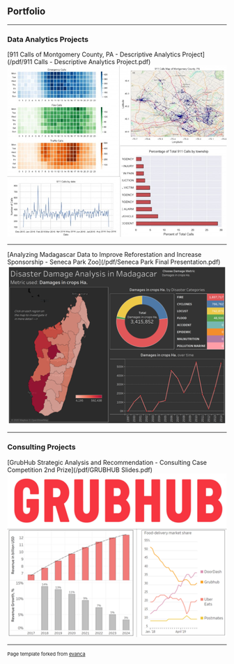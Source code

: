 ## Portfolio

---

### Data Analytics Projects

[911 Calls of Montgomery County, PA - Descriptive Analytics Project](/pdf/911 Calls - Descriptive Analytics Project.pdf)
<img src="images/reseized_collage.jpg?raw=true"/>

---
[Analyzing Madagascar Data to Improve Reforestation and Increase Sponsorship - Seneca Park Zoo](/pdf/Seneca Park Final Presentation.pdf)
<img src="images/Disaster_Damage_2.png?raw=true"/>

---

### Consulting Projects

[GrubHub Strategic Analysis and Recommendation - Consulting Case Competition 2nd Prize](/pdf/GRUBHUB Slides.pdf)
<img src="images/grubhub_collage.png?raw=true"/>

---
<p style="font-size:11px">Page template forked from <a href="https://github.com/evanca/quick-portfolio">evanca</a></p>
<!-- Remove above link if you don't want to attibute -->
